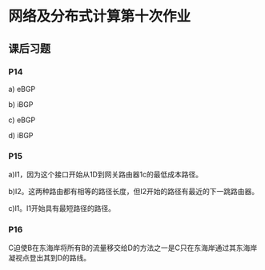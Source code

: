 # 网络及分布式计算第十次作业

## 课后习题

###  P14

a) eBGP

b) iBGP

c) eBGP

d) iBGP

### P15

a)I1，因为这个接口开始从1D到网关路由器1c的最低成本路径。

b)I2。这两种路由都有相等的路径长度，但I2开始的路径有最近的下一跳路由器。

c)l1。I1开始具有最短路径的路径。

### P16

C迫使B在东海岸将所有B的流量移交给D的方法之一是C只在东海岸通过其东海岸凝视点登出其到D的路线。